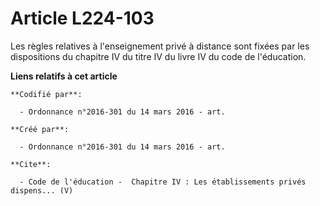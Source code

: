 # Article L224-103

Les règles relatives à l'enseignement privé à distance sont fixées par les dispositions du chapitre IV du titre IV du livre
IV du code de l'éducation.

**Liens relatifs à cet article**

	**Codifié par**:

	  - Ordonnance n°2016-301 du 14 mars 2016 - art.

	**Créé par**:

	  - Ordonnance n°2016-301 du 14 mars 2016 - art.

	**Cite**:

	  - Code de l'éducation -  Chapitre IV : Les établissements privés dispens... (V)
